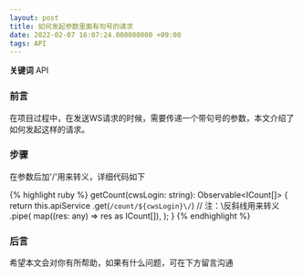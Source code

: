 ```yaml
---
layout: post
title: 如何发起参数里面有句号的请求
date: 2022-02-07 16:07:24.000000000 +09:00
tags: API
---
```


**关键词** API

### 前言
在项目过程中，在发送WS请求的时候，需要传递一个带句号的参数，本文介绍了如何发起这样的请求。

### 步骤
在参数后加'/\'用来转义，详细代码如下

{% highlight ruby %}
 getCount(cwsLogin: string): Observable<ICount[]> {
    return this.apiService
      .get(`/count/${cwsLogin}\/`) // 注：\反斜线用来转义
      .pipe(
        map((res: any) => res as ICount[]),
      );
  }
{% endhighlight %}


### 后言
希望本文会对你有所帮助，如果有什么问题，可在下方留言沟通